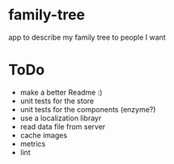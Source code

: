 # family-tree
app to describe my family tree to people I want

# ToDo
* make a better Readme :)
* unit tests for the store
* unit tests for the components (enzyme?)
* use a localization librayr
* read data file from server
* cache images
* metrics
* lint